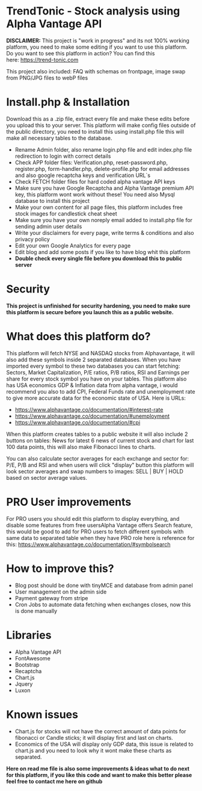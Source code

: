 # TrendTonic - Stock analysis using Alpha Vantage API
**DISCLAIMER:** This project is "work in progress" and its not 100% working platform, you need to make some editing if you want to use this platform. Do you want to see this platform in action? You can find this here: https://trend-tonic.com

This project also included: FAQ with schemas on frontpage, image swap from PNG/JPG files to webP files

# Install.php & Installation

Download this as a .zip file, extract every file and make these edits before you upload this to your server. This platform will make config files outside of the public directory, you need to install this using install.php file this will make all necessary tables to the database.
- Rename Admin folder, also rename login.php file and edit index.php file redirection to login with correct details
- Check APP folder files: Verification.php, reset-password.php, register.php, form-handler.php, delete-profile.php for email addresses and also google recaptcha keys and verification URL`s
- Check FETCH folder files for hard coded alpha vantage API keys
- Make sure you have Google Recaptcha and Alpha Vantage premium API key, this platform wont work without these! You need also Mysql database to install this project
- Make your own content for all page files, this platform includes free stock images for candlestick cheat sheet
- Make sure you have your own noreply email added to install.php file for sending admin user details
- Write your disclaimers for every page, write terms & conditions and also privacy policy
- Edit your own Google Analytics for every page
- Edit blog and add some posts if you like to have blog whit this platform
- **Double check every single file before you download this to public server**

# Security
**This project is unfinished for security hardening, you need to make sure this platform is secure before you launch this as a public website.**

# What does this platform do?
This platform will fetch NYSE and NASDAQ stocks from Alphavantage, it will also add these symbols inside 2 separated databases. When you have imported every symbol to these two databases you can start fetching: Sectors, Market Capitalization, P/E ratios, P/B ratios, RSI and Earnings per share for every stock symbol you have on your tables.
This platform also has USA economics GDP & Inflation data from alpha vantage, i would recommend you also to add CPI, Federal Funds rate and unemployment rate to give more accurate data for the economic state of USA. Here is URLs:
- https://www.alphavantage.co/documentation/#interest-rate
- https://www.alphavantage.co/documentation/#unemployment
- https://www.alphavantage.co/documentation/#cpi

When this platform creates tables to a public website it will also include 2 buttons on tables: News for latest 6 news of current stock and chart for last 100 data points, this will also make Fibonacci lines to charts.

You can also calculate sector averages for each exchange and sector for: P/E, P/B and RSI and when users will click "display" button this platform will look sector averages and swap numbers to images: SELL | BUY | HOLD based on sector average values.

# PRO User improvements
For PRO users you should edit this platform to display everything, and disable some features from free usersAlpha Vantage offers Search feature, this would be good to add for PRO users to fetch different symbols with same data to separated table when they have PRO role here is reference for this: https://www.alphavantage.co/documentation/#symbolsearch

# How to improve this?
- Blog post should be done with tinyMCE and database from admin panel
- User management on the admin side
- Payment gateway from stripe
- Cron Jobs to automate data fetching when exchanges closes, now this is done manually

# Libraries
- Alpha Vantage API
- FontAwesome
- Bootstrap
- Recaptcha
- Chart.js
- Jquery
- Luxon

# Known issues
- Chart.js for stocks will not have the correct amount of data points for fibonacci or Candle sticks; it will display first and last on charts.
- Economics of the USA will display only GDP data, this issue is related to chart.js and you need to look why it wont make these charts as separated.

**Here on read me file is also some improvements & ideas what to do next for this platform, if you like this code and want to make this better please feel free to contact me here on github**
